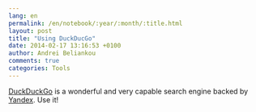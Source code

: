 ```yaml
---
lang: en
permalink: /en/notebook/:year/:month/:title.html
layout: post
title: "Using DuckDucGo"
date: 2014-02-17 13:16:53 +0100
author: Andrei Beliankou
comments: true
categories: Tools
---
```

[DuckDuckGo](https://duckduckgo.com) is a wonderful and very capable search engine backed by [Yandex](https://ya.ru). Use it! 
